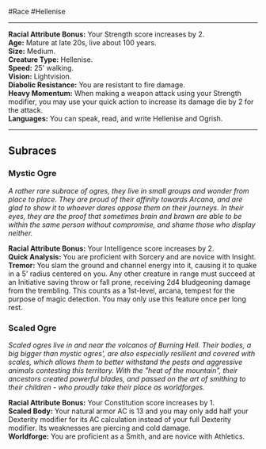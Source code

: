 #Race #Hellenise 
- - -
**Racial Attribute Bonus:** Your Strength score increases by 2.  
**Age:** Mature at late 20s, live about 100 years.  
**Size:** Medium.  
**Creature Type:** Hellenise.  
**Speed:** 25' walking.  
**Vision:** Lightvision.  
**Diabolic Resistance:** You are resistant to fire damage.  
**Heavy Momentum:** When making a weapon attack using your Strength modifier, you may use your quick action to increase its damage die by 2 for the attack.  
**Languages:** You can speak, read, and write Hellenise and Ogrish.
- - -
## Subraces
### Mystic Ogre
 
_A rather rare subrace of ogres, they live in small groups and wonder from place to place. They are proud of their affinity towards Arcana, and are glad to show it to whoever dares oppose them on their journeys. In their eyes, they are the proof that sometimes brain and brawn are able to be within the same person without compromise, and shame those who display neither._
 
**Racial Attribute Bonus:** Your Intelligence score increases by 2.  
**Quick Analysis:** You are proficient with Sorcery and are novice with Insight.  
**Tremor:** You slam the ground and channel energy into it, causing it to quake in a 5' radius centered on you. Any other creature in range must succeed at an Initiative saving throw or fall prone, receiving 2d4 bludgeoning damage from the trembling. This counts as a 1st-level, arcana, tempest for the purpose of magic detection. You may only use this feature once per long rest.
 
### Scaled Ogre
 
_Scaled ogres live in and near the volcanos of Burning Hell. Their bodies, a big bigger than mystic ogres', are also especially resilient and covered with scales, which allows them to better withstand the pests and aggressive animals contesting this territory. With the "heat of the mountain", their ancestors created powerful blades, and passed on the art of smithing to their children - who proudly take their place as worldforges._
 
**Racial Attribute Bonus:** Your Constitution score increases by 1.  
**Scaled Body:** Your natural armor AC is 13 and you may only add half your Dexterity modifier for its AC calculation instead of your full Dexterity modifier. Its weaknesses are piercing and cold damage.  
**Worldforge:** You are proficient as a Smith, and are novice with Athletics.